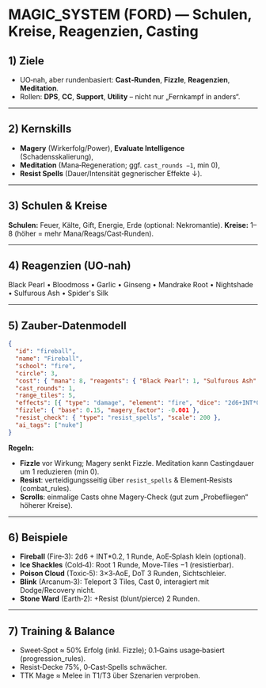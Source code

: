 # MAGIC_SYSTEM (FORD) — Schulen, Kreise, Reagenzien, Casting

## 1) Ziele
- UO‑nah, aber rundenbasiert: **Cast‑Runden**, **Fizzle**, **Reagenzien**, **Meditation**.
- Rollen: **DPS**, **CC**, **Support**, **Utility** – nicht nur „Fernkampf in anders“.

---

## 2) Kernskills
- **Magery** (Wirkerfolg/Power), **Evaluate Intelligence** (Schadensskalierung),
- **Meditation** (Mana‑Regeneration; ggf. `cast_rounds −1`, min 0),
- **Resist Spells** (Dauer/Intensität gegnerischer Effekte ↓).

---

## 3) Schulen & Kreise
**Schulen:** Feuer, Kälte, Gift, Energie, Erde (optional: Nekromantie).
**Kreise:** 1–8 (höher = mehr Mana/Reags/Cast‑Runden).

---

## 4) Reagenzien (UO‑nah)
Black Pearl • Bloodmoss • Garlic • Ginseng • Mandrake Root • Nightshade • Sulfurous Ash • Spider's Silk

---

## 5) Zauber‑Datenmodell
```json
{
  "id": "fireball",
  "name": "Fireball",
  "school": "fire",
  "circle": 3,
  "cost": { "mana": 8, "reagents": { "Black Pearl": 1, "Sulfurous Ash": 1 } },
  "cast_rounds": 1,
  "range_tiles": 5,
  "effects": [{ "type": "damage", "element": "fire", "dice": "2d6+INT*0.2" }],
  "fizzle": { "base": 0.15, "magery_factor": -0.001 },
  "resist_check": { "type": "resist_spells", "scale": 200 },
  "ai_tags": ["nuke"]
}
```

**Regeln:**
- **Fizzle** vor Wirkung; Magery senkt Fizzle. Meditation kann Castingdauer um 1 reduzieren (min 0).
- **Resist**: verteidigungsseitig über `resist_spells` & Element‑Resists (combat_rules).
- **Scrolls**: einmalige Casts ohne Magery‑Check (gut zum „Probefliegen“ höherer Kreise).

---

## 6) Beispiele
- **Fireball** (Fire‑3): 2d6 + INT*0.2, 1 Runde, AoE‑Splash klein (optional).
- **Ice Shackles** (Cold‑4): Root 1 Runde, Move‑Tiles −1 (resistierbar).
- **Poison Cloud** (Toxic‑5): 3×3‑AoE, DoT 3 Runden, Sichtschleier.
- **Blink** (Arcanum‑3): Teleport 3 Tiles, Cast 0, interagiert mit Dodge/Recovery nicht.
- **Stone Ward** (Earth‑2): +Resist (blunt/pierce) 2 Runden.

---

## 7) Training & Balance
- Sweet‑Spot ≈ 50% Erfolg (inkl. Fizzle); 0.1‑Gains usage‑basiert (progression_rules).
- Resist‑Decke 75%, 0‑Cast‑Spells schwächer.
- TTK Mage ≈ Melee in T1/T3 über Szenarien verproben.
